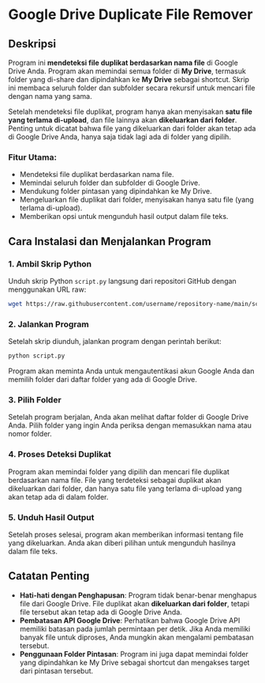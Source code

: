 # Google Drive Duplicate File Remover

## Deskripsi
Program ini **mendeteksi file duplikat berdasarkan nama file** di Google Drive Anda. Program akan memindai semua folder di **My Drive**, termasuk folder yang di-share dan dipindahkan ke **My Drive** sebagai shortcut. Skrip ini membaca seluruh folder dan subfolder secara rekursif untuk mencari file dengan nama yang sama.

Setelah mendeteksi file duplikat, program hanya akan menyisakan **satu file yang terlama di-upload**, dan file lainnya akan **dikeluarkan dari folder**. Penting untuk dicatat bahwa file yang dikeluarkan dari folder akan tetap ada di Google Drive Anda, hanya saja tidak lagi ada di folder yang dipilih.

### Fitur Utama:
- Mendeteksi file duplikat berdasarkan nama file.
- Memindai seluruh folder dan subfolder di Google Drive.
- Mendukung folder pintasan yang dipindahkan ke My Drive.
- Mengeluarkan file duplikat dari folder, menyisakan hanya satu file (yang terlama di-upload).
- Memberikan opsi untuk mengunduh hasil output dalam file teks.

## Cara Instalasi dan Menjalankan Program

### 1. Ambil Skrip Python
Unduh skrip Python `script.py` langsung dari repositori GitHub dengan menggunakan URL raw:
```bash
wget https://raw.githubusercontent.com/username/repository-name/main/script.py
```

### 2. Jalankan Program
Setelah skrip diunduh, jalankan program dengan perintah berikut:
```bash
python script.py
```

Program akan meminta Anda untuk mengautentikasi akun Google Anda dan memilih folder dari daftar folder yang ada di Google Drive.

### 3. Pilih Folder
Setelah program berjalan, Anda akan melihat daftar folder di Google Drive Anda. Pilih folder yang ingin Anda periksa dengan memasukkan nama atau nomor folder.

### 4. Proses Deteksi Duplikat
Program akan memindai folder yang dipilih dan mencari file duplikat berdasarkan nama file. File yang terdeteksi sebagai duplikat akan dikeluarkan dari folder, dan hanya satu file yang terlama di-upload yang akan tetap ada di dalam folder.

### 5. Unduh Hasil Output
Setelah proses selesai, program akan memberikan informasi tentang file yang dikeluarkan. Anda akan diberi pilihan untuk mengunduh hasilnya dalam file teks.

## Catatan Penting
- **Hati-hati dengan Penghapusan**: Program tidak benar-benar menghapus file dari Google Drive. File duplikat akan **dikeluarkan dari folder**, tetapi file tersebut akan tetap ada di Google Drive Anda.
- **Pembatasan API Google Drive**: Perhatikan bahwa Google Drive API memiliki batasan pada jumlah permintaan per detik. Jika Anda memiliki banyak file untuk diproses, Anda mungkin akan mengalami pembatasan tersebut.
- **Penggunaan Folder Pintasan**: Program ini juga dapat memindai folder yang dipindahkan ke My Drive sebagai shortcut dan mengakses target dari pintasan tersebut.
